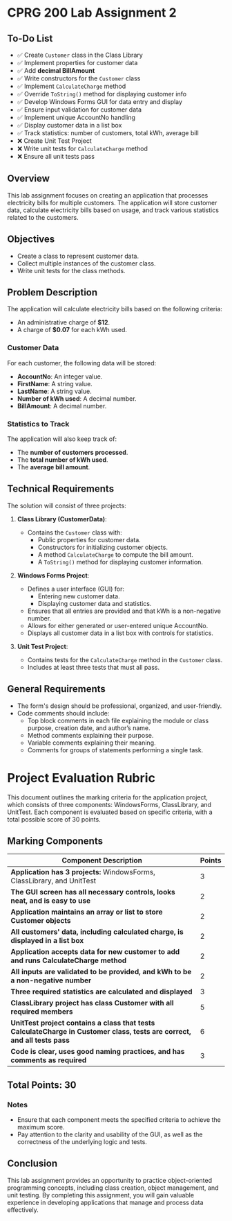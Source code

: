 # CPRG 200 Lab Assignment 2

## To-Do List
- ✅  Create `Customer` class in the Class Library
- ✅  Implement properties for customer data
- ✅  Add **decimal BillAmount**
- ✅  Write constructors for the `Customer` class
- ✅  Implement `CalculateCharge` method
- ✅  Override `ToString()` method for displaying customer info
- ✅  Develop Windows Forms GUI for data entry and display
- ✅  Ensure input validation for customer data
- ✅  Implement unique AccountNo handling
- ✅  Display customer data in a list box
- ✅  Track statistics: number of customers, total kWh, average bill
- ❌  Create Unit Test Project
- ❌  Write unit tests for `CalculateCharge` method
- ❌  Ensure all unit tests pass

## Overview
This lab assignment focuses on creating an application that processes electricity bills for multiple customers. The application will store customer data, calculate electricity bills based on usage, and track various statistics related to the customers.

## Objectives
- Create a class to represent customer data.
- Collect multiple instances of the customer class.
- Write unit tests for the class methods.

## Problem Description
The application will calculate electricity bills based on the following criteria:
- An administrative charge of **$12**.
- A charge of **$0.07** for each kWh used.

### Customer Data
For each customer, the following data will be stored:
- **AccountNo**: An integer value.
- **FirstName**: A string value.
- **LastName**: A string value.
- **Number of kWh used**: A decimal number.
- **BillAmount**: A decimal number.

### Statistics to Track
The application will also keep track of:
- The **number of customers processed**.
- The **total number of kWh used**.
- The **average bill amount**.

## Technical Requirements
The solution will consist of three projects:

1. **Class Library (CustomerData)**:
   - Contains the `Customer` class with:
     - Public properties for customer data.
     - Constructors for initializing customer objects.
     - A method `CalculateCharge` to compute the bill amount.
     - A `ToString()` method for displaying customer information.

2. **Windows Forms Project**:
   - Defines a user interface (GUI) for:
     - Entering new customer data.
     - Displaying customer data and statistics.
   - Ensures that all entries are provided and that kWh is a non-negative number.
   - Allows for either generated or user-entered unique AccountNo.
   - Displays all customer data in a list box with controls for statistics.

3. **Unit Test Project**:
   - Contains tests for the `CalculateCharge` method in the `Customer` class.
   - Includes at least three tests that must all pass.

## General Requirements
- The form's design should be professional, organized, and user-friendly.
- Code comments should include:
  - Top block comments in each file explaining the module or class purpose, creation date, and author’s name.
  - Method comments explaining their purpose.
  - Variable comments explaining their meaning.
  - Comments for groups of statements performing a single task.

# Project Evaluation Rubric

This document outlines the marking criteria for the application project, which consists of three components: WindowsForms, ClassLibrary, and UnitTest. Each component is evaluated based on specific criteria, with a total possible score of 30 points.

## Marking Components

| Component Description                                                                 | Points |
|--------------------------------------------------------------------------------------|--------|
| **Application has 3 projects:** WindowsForms, ClassLibrary, and UnitTest            | 3      |
| **The GUI screen has all necessary controls, looks neat, and is easy to use**      | 2      |
| **Application maintains an array or list to store Customer objects**                | 2      |
| **All customers' data, including calculated charge, is displayed in a list box**   | 2      |
| **Application accepts data for new customer to add and runs CalculateCharge method**| 2      |
| **All inputs are validated to be provided, and kWh to be a non-negative number**   | 2      |
| **Three required statistics are calculated and displayed**                          | 3      |
| **ClassLibrary project has class Customer with all required members**               | 5      |
| **UnitTest project contains a class that tests CalculateCharge in Customer class, tests are correct, and all tests pass** | 6      |
| **Code is clear, uses good naming practices, and has comments as required**         | 3      |

## Total Points: 30

### Notes
- Ensure that each component meets the specified criteria to achieve the maximum score.
- Pay attention to the clarity and usability of the GUI, as well as the correctness of the underlying logic and tests.

## Conclusion
This lab assignment provides an opportunity to practice object-oriented programming concepts, including class creation, object management, and unit testing. By completing this assignment, you will gain valuable experience in developing applications that manage and process data effectively.
